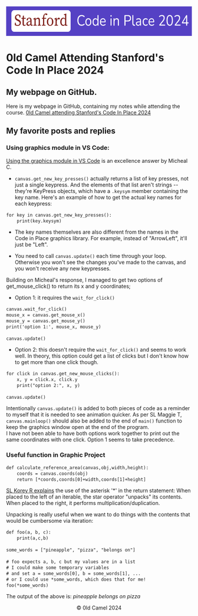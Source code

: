 <!-- PROJECT LOGO -->
<br />
<div align="center">
  <a href="[https://github.com/github_username/repo_name](https://github.com/0ldcamel/codeinplace)">
    <img src="images/CiP2024.png" alt="Logo" width="583" height="80"></a>
</div>

# 0ld Camel Attending Stanford's Code In Place 2024

## My webpage on GitHub.
Here is my webpage in GitHub, containing my notes while attending the course.
<a href='https://0ldcamel.github.io/cip2024.html' target="_blank">0ld Camel attending Stanford's Code In Place 2024</a>

## My favorite posts and replies

### Using graphics module in VS Code:
[Using the graphics module in VS Code](https://codeinplace.stanford.edu/cip4/forum?post=ad0f48a5-9e07-41bc-a228-6076b676de98)
is an excellence answer by Micheal C.

- `canvas.get_new_key_presses()` actually returns a list of key presses, not just a single keypress.  And the elements of that list aren't strings -- they're KeyPress objects, which have a `.keysym` member containing the key name.  Here's an example of how to get the actual key names for each keypress:

```
for key in canvas.get_new_key_presses():
    print(key.keysym)
```
- The key names themselves are also different from the names in the Code in Place graphics library. For example, instead of "ArrowLeft", it'll just be "Left".

- You need to call `canvas.update()` each time through your loop. Otherwise you won't see the changes you've made to the canvas, and you won't receive any new keypresses.

Building on Micheal's response, I managed to get two options of get_mouse_click() to return its x and y coordinates;
- Option 1: it requires the `wait_for_click()`
```
canvas.wait_for_click()
mouse_x = canvas.get_mouse_x()
mouse_y = canvas.get_mouse_y()
print('option 1:', mouse_x, mouse_y)

canvas.update()
```
- Option 2: this doesn't require the `wait_for_click()` and seems to work well. In theory, this option could get a list of clicks but I don't know how to get more than one click though.
``` 
for click in canvas.get_new_mouse_clicks():
    x, y = click.x, click.y
    print("option 2:", x, y)

canvas.update()
```
Intentionally `canvas.update()` is added to both pieces of code as a reminder to myself that it is needed to see animation quicker. As per SL Maggie T, `canvas.mainloop()` should also be added to the end of `main()` function to keep the graphics window open at the end of the program.  
I have not been able to have both options work together to print out the same coordinates with one click. Option 1 seems to take precedence. 

### Useful function in Graphic Project
```
def calculate_reference_area(canvas,obj,width,height):
    coords = canvas.coords(obj)
    return [*coords,coords[0]+width,coords[1]+height]
```
[SL Korey R explains](https://codeinplace.stanford.edu/cip4/forum?post=d43cce66-fb08-4da4-96d9-95da09e8af84) the use of the asterisk '*' in the return statement:
When placed to the left of an iterable, the star operator "unpacks" its contents. When placed to the right, it performs multiplication/duplication.

Unpacking is really useful when we want to do things with the contents that would be cumbersome via iteration:
```
def foo(a, b, c):
    print(a,c,b)

some_words = ["pineapple", "pizza", "belongs on"]

# foo expects a, b, c but my values are in a list
# I could make some temporary variables 
# and set a = some_words[0], b = some_words[1], ...
# or I could use *some_words, which does that for me!
foo(*some_words)
```
The output of the above is: _pineapple belongs on pizza_



<div align="center">&copy; 0ld Camel 2024</div>
